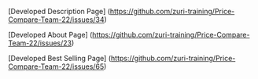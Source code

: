 [Developed Description Page]
(https://github.com/zuri-training/Price-Compare-Team-22/issues/34)

[Developed About Page]
(https://github.com/zuri-training/Price-Compare-Team-22/issues/23)

[Developed Best Selling Page]
(https://github.com/zuri-training/Price-Compare-Team-22/issues/65)
